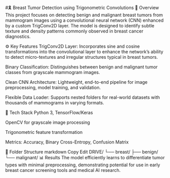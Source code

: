 #🎗️ Breast Tumor Detection using Trigonometric Convolutions
📌 Overview
This project focuses on detecting benign and malignant breast tumors from mammogram images using a convolutional neural network (CNN) enhanced by a custom TrigConv2D layer. The model is designed to identify subtle texture and density patterns commonly observed in breast cancer diagnostics.

⚙️ Key Features
TrigConv2D Layer: Incorporates sine and cosine transformations into the convolutional layer to enhance the network’s ability to detect micro-textures and irregular structures typical in breast tumors.

Binary Classification: Distinguishes between benign and malignant tumor classes from grayscale mammogram images.

Clean CNN Architecture: Lightweight, end-to-end pipeline for image preprocessing, model training, and validation.

Flexible Data Loader: Supports nested folders for real-world datasets with thousands of mammograms in varying formats.

🧪 Tech Stack
Python 3, TensorFlow/Keras

OpenCV for grayscale image processing

Trigonometric feature transformation

Metrics: Accuracy, Binary Cross-Entropy, Confusion Matrix

📂 Folder Structure
markdown
Copy
Edit
DRIVE/
└── breast/
    ├── benign/
    └── malignant/
📊 Results
The model efficiently learns to differentiate tumor types with minimal preprocessing, demonstrating potential for use in early breast cancer screening tools and medical AI research.
